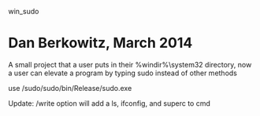 win_sudo

Dan Berkowitz, March 2014
========

A small project that a user puts in their %windir%\system32 directory, now a user can elevate a program by typing sudo instead of other methods

use /sudo/sudo/bin/Release/sudo.exe

Update:
/write option will add a ls, ifconfig, and superc to cmd